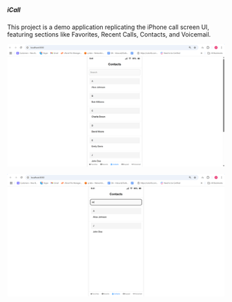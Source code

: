 <h5><b>iCall</b></h5>

<p>This project is a demo application replicating the iPhone call screen UI, featuring sections like Favorites, Recent Calls, Contacts, and Voicemail.</p>

![alt text](image.png)

![alt text](image-1.png)
